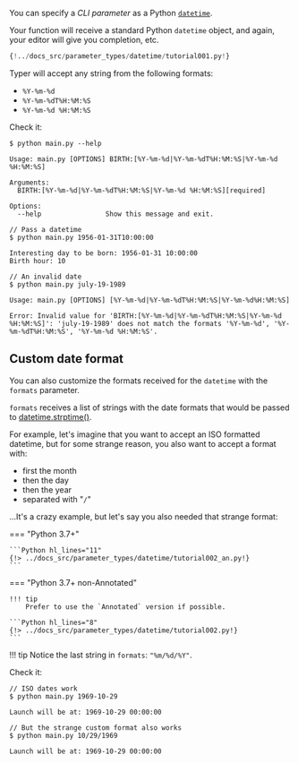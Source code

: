 You can specify a *CLI parameter* as a Python <a href="https://docs.python.org/3/library/datetime.html" class="external-link" target="_blank">`datetime`</a>.

Your function will receive a standard Python `datetime` object, and again, your editor will give you completion, etc.

```Python hl_lines="1  6 7 8"
{!../docs_src/parameter_types/datetime/tutorial001.py!}
```

Typer will accept any string from the following formats:

* `%Y-%m-%d`
* `%Y-%m-%dT%H:%M:%S`
* `%Y-%m-%d %H:%M:%S`

Check it:

<div class="termy">

```console
$ python main.py --help

Usage: main.py [OPTIONS] BIRTH:[%Y-%m-%d|%Y-%m-%dT%H:%M:%S|%Y-%m-%d %H:%M:%S]

Arguments:
  BIRTH:[%Y-%m-%d|%Y-%m-%dT%H:%M:%S|%Y-%m-%d %H:%M:%S][required]

Options:
  --help                Show this message and exit.

// Pass a datetime
$ python main.py 1956-01-31T10:00:00

Interesting day to be born: 1956-01-31 10:00:00
Birth hour: 10

// An invalid date
$ python main.py july-19-1989

Usage: main.py [OPTIONS] [%Y-%m-%d|%Y-%m-%dT%H:%M:%S|%Y-%m-%d%H:%M:%S]

Error: Invalid value for 'BIRTH:[%Y-%m-%d|%Y-%m-%dT%H:%M:%S|%Y-%m-%d %H:%M:%S]': 'july-19-1989' does not match the formats '%Y-%m-%d', '%Y-%m-%dT%H:%M:%S', '%Y-%m-%d %H:%M:%S'.
```

</div>

## Custom date format

You can also customize the formats received for the `datetime` with the `formats` parameter.

`formats` receives a list of strings with the date formats that would be passed to <a href="https://docs.python.org/3/library/datetime.html#datetime.datetime.strptime" class="external-link" target="_blank">datetime.strptime()</a>.

For example, let's imagine that you want to accept an ISO formatted datetime, but for some strange reason, you also want to accept a format with:

* first the month
* then the day
* then the year
* separated with "`/`"

...It's a crazy example, but let's say you also needed that strange format:

=== "Python 3.7+"

    ```Python hl_lines="11"
    {!> ../docs_src/parameter_types/datetime/tutorial002_an.py!}
    ```

=== "Python 3.7+ non-Annotated"

    !!! tip
        Prefer to use the `Annotated` version if possible.

    ```Python hl_lines="8"
    {!> ../docs_src/parameter_types/datetime/tutorial002.py!}
    ```

!!! tip
    Notice the last string in `formats`: `"%m/%d/%Y"`.

Check it:

<div class="termy">

```console
// ISO dates work
$ python main.py 1969-10-29

Launch will be at: 1969-10-29 00:00:00

// But the strange custom format also works
$ python main.py 10/29/1969

Launch will be at: 1969-10-29 00:00:00
```

</div>
